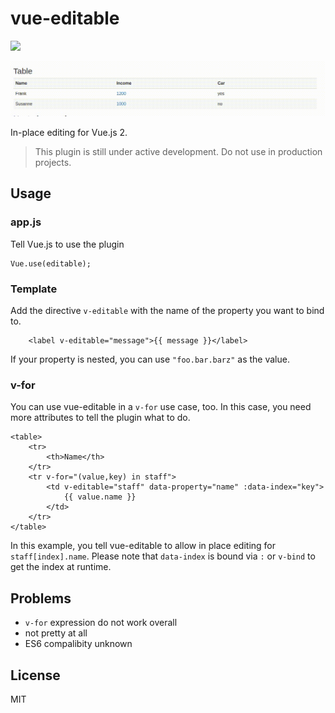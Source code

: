 # vue-editable

[![](https://img.shields.io/badge/vue-2.x-brightgreen.svg)](https://vuejs.org)

![](https://raw.githubusercontent.com/cmllr/vue-editable/master/example/example.gif)
 
In-place editing for Vue.js 2.

> This plugin is still under active development. Do not use in production projects.

## Usage

### app.js

Tell Vue.js to use the plugin

```
Vue.use(editable);
```

### Template

Add the directive `v-editable` with the name of the property you want to bind to.

``` 
    <label v-editable="message">{{ message }}</label> 
```

If your property is nested, you can use `"foo.bar.barz"` as the value.

### v-for

You can use vue-editable in a `v-for` use case, too. In this case, you need more attributes to tell the plugin what to do.

```
<table>
    <tr>
        <th>Name</th>
    </tr>
    <tr v-for="(value,key) in staff">
        <td v-editable="staff" data-property="name" :data-index="key">
            {{ value.name }}
        </td>
    </tr>
</table>
```

In this example, you tell vue-editable to allow in place editing for `staff[index].name`. Please note that `data-index` is bound via `:` or `v-bind` to get the index at runtime.

## Problems

- `v-for` expression do not work overall
- not pretty at all
- ES6 compalibity unknown

## License

MIT
